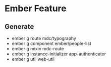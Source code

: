 # Ember Feature

## Generate

* ember g route mdc/typography
* ember g component ember/people-list
* ember g mixin mdc-route
* ember g instance-initializer app-authenticator 
* ember g util web-util
